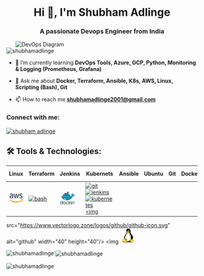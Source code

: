 <h1 align="center">Hi 👋, I'm Shubham Adlinge</h1>
<h3 align="center">A passionate Devops Engineer from India</h3>

<img align="right" src="https://www.shutterstock.com/shutterstock/videos/3575693171/thumb/12.jpg?ip=x480" alt="DevOps Diagram" width="480">


<p align="left"> <img src="https://komarev.com/ghpvc/?username=shubhamadlinge&label=Profile%20views&color=0e75b6&style=flat" alt="shubhamadlinge" /> </p>

- 🌱 I’m currently learning **DevOps Tools, Azure, GCP, Python, Monitoring & Logging (Prometheus, Grafana)**

- 💬 Ask me about **Docker, Terraform, Ansible, K8s, AWS, Linux, Scripting (Bash), Git**

- 📫 How to reach me **shubhamadlinge2001@gmail.com**

<h3 align="left">Connect with me:</h3>
<p align="left">
<a href="https://linkedin.com/in/shubham adlinge" target="blank"><img align="center" src="https://raw.githubusercontent.com/rahuldkjain/github-profile-readme-generator/master/src/images/icons/Social/linked-in-alt.svg" alt="shubham adlinge" height="30" width="40" /></a>
</p>

## 🛠️ Tools & Technologies:
| Linux | Terraform | Jenkins | Kubernets | Ansible | Ubuntu | Git | Docker | Git Hub | VS Code | AWS |
|----------|----------|----------|----------|------|------|------|-------|------|------|-------|
<p align="left"> <a href="https://aws.amazon.com" target="_blank" rel="noreferrer"> <img src="https://raw.githubusercontent.com/devicons/devicon/master/icons/amazonwebservices/amazonwebservices-original-wordmark.svg" alt="aws" width="40" height="40"/> | </a> <a href="https://www.gnu.org/software/bash/" target="_blank" rel="noreferrer"> <img src="https://www.vectorlogo.zone/logos/gnu_bash/gnu_bash-icon.svg" alt="bash" width="40" height="40"/> | </a> <a href="https://www.docker.com/" target="_blank" rel="noreferrer"> <img src="https://raw.githubusercontent.com/devicons/devicon/master/icons/docker/docker-original-wordmark.svg" alt="docker" width="40" height="40"/> | </a> <a href="https://git-scm.com/" target="_blank" rel="noreferrer"> <img src="https://www.vectorlogo.zone/logos/git-scm/git-scm-icon.svg" alt="git" width="40" height="40"/> </a> <a href="https://www.jenkins.io" target="_blank" rel="noreferrer"> <img src="https://www.vectorlogo.zone/logos/jenkins/jenkins-icon.svg" alt="jenkins" width="40" height="40"/> </a> <a href="https://kubernetes.io" target="_blank" rel="noreferrer"> <img src="https://www.vectorlogo.zone/logos/kubernetes/kubernetes-icon.svg" alt="kubernetes" width="40" height="40"/>  </a> <a href="https://github.com/shubhamadlinge" target="_blank" rel="noreferrer"><img 
src="https://www.vectorlogo.zone/logos/github/github-icon.svg" alt="github" width="40" height="40"/> <img 
</a> <a href="https://www.linux.org/" target="_blank" rel="noreferrer"> <img src="https://raw.githubusercontent.com/devicons/devicon/master/icons/linux/linux-original.svg" alt="linux" width="40" height="40"/> </a> </p>

<p><img align="left" src="https://github-readme-stats.vercel.app/api/top-langs?username=shubhamadlinge&show_icons=true&locale=en&layout=compact" alt="shubhamadlinge" /></p>

<p>&nbsp;<img align="center" src="https://github-readme-stats.vercel.app/api?username=shubhamadlinge&show_icons=true&locale=en" alt="shubhamadlinge" /></p>

<p><img align="center" src="https://github-readme-streak-stats.herokuapp.com/?user=shubhamadlinge&" alt="shubhamadlinge" /></p>
